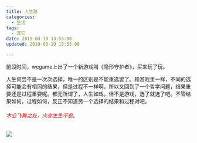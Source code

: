 ```yaml
---
title: 人生路
categories:
  - 生活
tags:
  - 其它
date: 2019-03-19 13:53:08
updated: 2019-03-19 13:53:08

---
```

前段时间，wegame上出了一个新游戏叫《隐形守护者》，买来玩了玩。

人生何尝不是一次次选择，唯一的区别是不能重选罢了。和游戏里一样，不同的选择可能会有相同的结果，但是过程不一样啊，所以又回到了一个哲学问题，结果重要还是过程重要呢。都无所谓了，人生如戏，但不是游戏，选了就选了吧。不管结果如何，过程如何，反正不知道另一个选择的结果和过程对吧。


###### <font color = red>木业飞舞之处，火亦生生不息。</font>
![](https://image.seeln.com/images/huoying.jpg)

